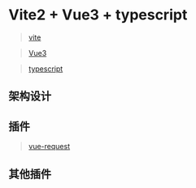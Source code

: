# Vite2 + Vue3 + typescript

> [vite](https://cn.vitejs.dev/)

> [Vue3](https://v3.cn.vuejs.org/)

> [typescript](https://www.tslang.cn/)

## 架构设计

## 插件

> [vue-request](https://www.attojs.com/)

## 其他插件
